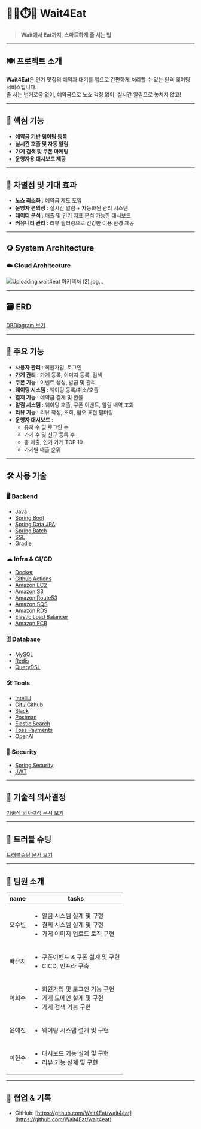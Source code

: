 # 🧑‍🍳⏱️🧾 Wait4Eat

> **Wait에서 Eat까지, 스마트하게 줄 서는 법**

---

## 🍽️ 프로젝트 소개

**Wait4Eat**은 인기 맛집의 예약과 대기를 앱으로 간편하게 처리할 수 있는 원격 웨이팅 서비스입니다.  
줄 서는 번거로움 없이, 예약금으로 노쇼 걱정 없이, 실시간 알림으로 놓치지 않고!

---

## 🎯 핵심 기능

- **예약금 기반 웨이팅 등록**
- **실시간 호출 및 자동 알림**
- **가게 검색 및 쿠폰 마케팅**
- **운영자용 대시보드 제공**

---

## 🌟 차별점 및 기대 효과

- **노쇼 최소화** : 예약금 제도 도입
- **운영자 편의성** : 실시간 알림 + 자동화된 관리 시스템
- **데이터 분석** : 매출 및 인기 지표 분석 가능한 대시보드
- **커뮤니티 관리** : 리뷰 필터링으로 건강한 이용 환경 제공

---

## ⚙️ System Architecture

### ☁️ Cloud Architecture
![Uploading wait4eat 아키텍처 (2).jpg…]()


---

## 🗃️ ERD

[DBDiagram 보기](https://dbdiagram.io/e/67e9f4744f7afba184bfb6b1/68132ffc1ca52373f5137e26)

---

## 📌 주요 기능

- **사용자 관리** : 회원가입, 로그인
- **가게 관리** : 가게 등록, 이미지 등록, 검색
- **쿠폰 기능** : 이벤트 생성, 발급 및 관리
- **웨이팅 시스템** : 웨이팅 등록/취소/호출
- **결제 기능** : 예약금 결제 및 환불
- **알림 시스템** : 웨이팅 호출, 쿠폰 이벤트, 알림 내역 조회
- **리뷰 기능** : 리뷰 작성, 조회, 혐오 표현 필터링
- **운영자 대시보드** :
  - 유저 수 및 로그인 수
  - 가게 수 및 신규 등록 수
  - 총 매출, 인기 가게 TOP 10
  - 가게별 매출 순위

---

## 🛠 사용 기술

### 🖥 Backend
- [Java](https://www.notion.so/Java-00501ae474254ca99cbb83374652ba51?pvs=21)
- [Spring Boot](https://www.notion.so/Spring-Boot-159b0d0b5aca4cea8af0678b0b9a89d2?pvs=21)
- [Spring Data JPA](https://www.notion.so/Spring-Data-JPA-129b3376f3a5471ea714346985b1cc9d?pvs=21)
- [Spring Batch](https://www.notion.so/Spring-Batch-1e92dc3ef51480ea81d5efdd77062f8d?pvs=21)
- [SSE](https://www.notion.so/SSE-3cc01593c66143d19c574c06ed3b3562?pvs=21)
- [Gradle](https://www.notion.so/Gradle-224e8da36beb4cbbb98d113f776b599f?pvs=21)

### ☁ Infra & CI/CD
- [Docker](https://www.notion.so/Docker-8697ac1cec864a8cbfac06c9fd0d32ad?pvs=21)
- [Github Actions](https://www.notion.so/Github-Actions-08a362afa3524f999513791bdc3e37e4?pvs=21)
- [Amazon EC2](https://www.notion.so/Amazon-EC2-2a452e22e5da47269d682705e3a69cce?pvs=21)
- [Amazon S3](https://www.notion.so/Amazon-S3-1e92dc3ef51480a2ae36e83459894689?pvs=21)
- [Amazon Route53](https://www.notion.so/Amazon-Route53-1e92dc3ef51480528a88c0309be4abe4?pvs=21)
- [Amazon SQS](https://www.notion.so/Amazon-SQS-1e92dc3ef51480199e8ec0bc0a3ba421?pvs=21)
- [Amazon RDS](https://www.notion.so/Amazon-RDS-1e92dc3ef514806392caf3413c41c360?pvs=21)
- [Elastic Load Balancer](https://www.notion.so/Elastic-Load-Balancer-1e92dc3ef514809a9c75c297ad76dd0c?pvs=21)
- [Amazon ECR](https://www.notion.so/Amazon-ECR-1e92dc3ef514804ea544c98944f3fe0f?pvs=21)

### 🗄 Database
- [MySQL](https://www.notion.so/MySQL-983ae933fe1b42b2abdffd42398ae768?pvs=21)
- [Redis](https://www.notion.so/Redis-ee50ac5e11194aa0b2adb5e03b71d5c6?pvs=21)
- [QueryDSL](https://www.notion.so/QueryDSL-87b79acab5d148948570dd5f9d05b351?pvs=21)

### 🛠 Tools
- [IntelliJ](https://www.notion.so/IntelliJ-1e92dc3ef51481fea8eddcbd79daceb4?pvs=21)
- [Git / Github](https://www.notion.so/Github-1e92dc3ef51481938689fc6f3315cbd2?pvs=21)
- [Slack](https://www.notion.so/Slack-9162d2b7aa624b0686c11423040ab36b?pvs=21)
- [Postman](https://www.notion.so/Postman-1e92dc3ef514815a94bdccd83c0f4854?pvs=21)
- [Elastic Search](https://www.notion.so/Elastic-Search-1e92dc3ef51480ae9484c3369a9d61a4?pvs=21)
- [Toss Payments](https://www.notion.so/Toss-1e92dc3ef51480c99740f316b2dc6c54?pvs=21)
- [OpenAI](https://www.notion.so/OpenAI-1e92dc3ef51480569ad9f78a30d6fe97?pvs=21)

### 🔐 Security
- [Spring Security](https://www.notion.so/Spring-Security-1e92dc3ef514805484a9dec0ea10be19?pvs=21)
- [JWT](https://www.notion.so/JWT-1e92dc3ef51480788d35f3188df0fbfd?pvs=21)

---

## 📌 기술적 의사결정

[기술적 의사결정 문서 보기](https://www.notion.so/1e52dc3ef5148073b5aefce3d9fb8e31?pvs=21)

---

## 🚨 트러블 슈팅

[트러블슈팅 문서 보기](https://www.notion.so/1e52dc3ef5148043809afeca3b9cb7df?pvs=21)

---

## 👥 팀원 소개

|name | tasks   |
|-----------------|-----------------|
| 오수빈   |<ul><li>알림 시스템 설계 및 구현</li><li>결제 시스템 설계 및 구현</li><li>가게 이미지 업로드 로직 구현</li></ul>     |
| 박은지   |<ul><li>쿠폰이벤트 & 쿠폰 설계 및 구현</li><li>CICD, 인프라 구축</li></ul> |
| 이희수   |<ul><li>회원가입 및 로그인 기능 구현</li><li>가게 도메인 설계 및 구현</li><li>가게 검색 기능 구현</li></ul>  |
| 윤예진   |<ul><li>웨이팅 시스템 설계 및 구현</li></ul>    |
| 이현수   |<ul><li>대시보드 기능 설계 및 구현</li><li>리뷰 기능 설계 및 구현</li></ul> |

---

## 📝 협업 & 기록

- GitHub: [https://github.com/Wait4Eat/wait4eat](https://github.com/Wait4Eat/wait4eat)



